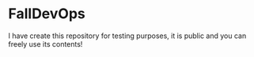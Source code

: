 # FallDevOps
I have create this repository for testing purposes, it is public and you can freely use its contents!
